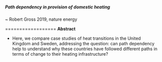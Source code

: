 ##### Path dependency in provision of domestic heating
~ Robert Gross 2019, nature energy

==================
__Abstract__

- Here, we compare case studies of heat transitions in the United Kingdom and Sweden, addressing the question: can path dependency help to understand why these countries have followed different paths in terms of change to their heating infrastructure?


